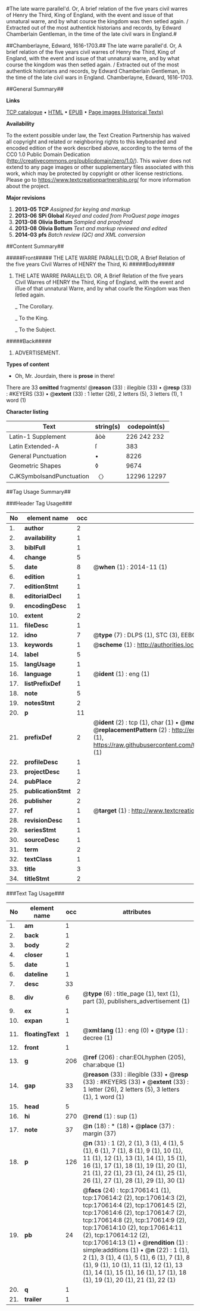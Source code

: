 #The late warre parallel'd. Or, A brief relation of the five years civil warres of Henry the Third, King of England, with the event and issue of that unnatural warre, and by what course the kingdom was then setled again. / Extracted out of the most authentick historians and records, by Edward Chamberlain Gentleman, in the time of the late civil wars in England.#

##Chamberlayne, Edward, 1616-1703.##
The late warre parallel'd. Or, A brief relation of the five years civil warres of Henry the Third, King of England, with the event and issue of that unnatural warre, and by what course the kingdom was then setled again. / Extracted out of the most authentick historians and records, by Edward Chamberlain Gentleman, in the time of the late civil wars in England.
Chamberlayne, Edward, 1616-1703.

##General Summary##

**Links**

[TCP catalogue](http://www.ota.ox.ac.uk/tcp/)  • 
[HTML](http://tei.it.ox.ac.uk/tcp/Texts-HTML/free/A78/A78527.html)  • 
[EPUB](http://tei.it.ox.ac.uk/tcp/Texts-EPUB/free/A78/A78527.epub) • 
[Page images (Historical Texts)](https://historicaltexts.jisc.ac.uk/eebo-99869183e)

**Availability**

To the extent possible under law, the Text Creation Partnership has waived all copyright and related or neighboring rights to this keyboarded and encoded edition of the work described above, according to the terms of the CC0 1.0 Public Domain Dedication (http://creativecommons.org/publicdomain/zero/1.0/). This waiver does not extend to any page images or other supplementary files associated with this work, which may be protected by copyright or other license restrictions. Please go to https://www.textcreationpartnership.org/ for more information about the project.

**Major revisions**

1. __2013-05__ __TCP__ *Assigned for keying and markup*
1. __2013-06__ __SPi Global__ *Keyed and coded from ProQuest page images*
1. __2013-08__ __Olivia Bottum__ *Sampled and proofread*
1. __2013-08__ __Olivia Bottum__ *Text and markup reviewed and edited*
1. __2014-03__ __pfs__ *Batch review (QC) and XML conversion*

##Content Summary##

#####Front#####
THE LATE WARRE PARALLEL'D.OR, A Brief Relation of the five years Civil Warres of HENRY the Third, Ki
#####Body#####

1. THE LATE WARRE PARALLEL'D. OR, A Brief Relation of the five years Civil Warres of HENRY the Third, King of England, with the event and iſſue of that unnatural Warre, and by what courſe the Kingdom was then ſetled again.

    _ The Corollary.

    _ To the King.

    _ To the Subject.

#####Back#####

1. ADVERTISEMENT.

**Types of content**

  * Oh, Mr. Jourdain, there is **prose** in there!

There are 33 **omitted** fragments! 
 @__reason__ (33) : illegible (33)  •  @__resp__ (33) : #KEYERS (33)  •  @__extent__ (33) : 1 letter (26), 2 letters (5), 3 letters (1), 1 word (1)

**Character listing**


|Text|string(s)|codepoint(s)|
|---|---|---|
|Latin-1 Supplement|âòè|226 242 232|
|Latin Extended-A|ſ|383|
|General Punctuation|•|8226|
|Geometric Shapes|◊|9674|
|CJKSymbolsandPunctuation|〈〉|12296 12297|

##Tag Usage Summary##

###Header Tag Usage###

|No|element name|occ|attributes|
|---|---|---|---|
|1.|__author__|2||
|2.|__availability__|1||
|3.|__biblFull__|1||
|4.|__change__|5||
|5.|__date__|8| @__when__ (1) : 2014-11 (1)|
|6.|__edition__|1||
|7.|__editionStmt__|1||
|8.|__editorialDecl__|1||
|9.|__encodingDesc__|1||
|10.|__extent__|2||
|11.|__fileDesc__|1||
|12.|__idno__|7| @__type__ (7) : DLPS (1), STC (3), EEBO-CITATION (1), PROQUEST (1), VID (1)|
|13.|__keywords__|1| @__scheme__ (1) : http://authorities.loc.gov/ (1)|
|14.|__label__|5||
|15.|__langUsage__|1||
|16.|__language__|1| @__ident__ (1) : eng (1)|
|17.|__listPrefixDef__|1||
|18.|__note__|5||
|19.|__notesStmt__|2||
|20.|__p__|11||
|21.|__prefixDef__|2| @__ident__ (2) : tcp (1), char (1)  •  @__matchPattern__ (2) : ([0-9\-]+):([0-9IVX]+) (1), (.+) (1)  •  @__replacementPattern__ (2) : http://eebo.chadwyck.com/downloadtiff?vid=$1&page=$2 (1), https://raw.githubusercontent.com/textcreationpartnership/Texts/master/tcpchars.xml#$1 (1)|
|22.|__profileDesc__|1||
|23.|__projectDesc__|1||
|24.|__pubPlace__|2||
|25.|__publicationStmt__|2||
|26.|__publisher__|2||
|27.|__ref__|1| @__target__ (1) : http://www.textcreationpartnership.org/docs/. (1)|
|28.|__revisionDesc__|1||
|29.|__seriesStmt__|1||
|30.|__sourceDesc__|1||
|31.|__term__|2||
|32.|__textClass__|1||
|33.|__title__|3||
|34.|__titleStmt__|2||


###Text Tag Usage###

|No|element name|occ|attributes|
|---|---|---|---|
|1.|__am__|1||
|2.|__back__|1||
|3.|__body__|2||
|4.|__closer__|1||
|5.|__date__|1||
|6.|__dateline__|1||
|7.|__desc__|33||
|8.|__div__|6| @__type__ (6) : title_page (1), text (1), part (3), publishers_advertisement (1)|
|9.|__ex__|1||
|10.|__expan__|1||
|11.|__floatingText__|1| @__xml:lang__ (1) : eng (0)  •  @__type__ (1) : decree (1)|
|12.|__front__|1||
|13.|__g__|206| @__ref__ (206) : char:EOLhyphen (205), char:abque (1)|
|14.|__gap__|33| @__reason__ (33) : illegible (33)  •  @__resp__ (33) : #KEYERS (33)  •  @__extent__ (33) : 1 letter (26), 2 letters (5), 3 letters (1), 1 word (1)|
|15.|__head__|5||
|16.|__hi__|270| @__rend__ (1) : sup (1)|
|17.|__note__|37| @__n__ (18) : * (18)  •  @__place__ (37) : margin (37)|
|18.|__p__|126| @__n__ (31) : 1 (2), 2 (1), 3 (1), 4 (1), 5 (1), 6 (1), 7 (1), 8 (1), 9 (1), 10 (1), 11 (1), 12 (1), 13 (1), 14 (1), 15 (1), 16 (1), 17 (1), 18 (1), 19 (1), 20 (1), 21 (1), 22 (1), 23 (1), 24 (1), 25 (1), 26 (1), 27 (1), 28 (1), 29 (1), 30 (1)|
|19.|__pb__|24| @__facs__ (24) : tcp:170614:1 (1), tcp:170614:2 (2), tcp:170614:3 (2), tcp:170614:4 (2), tcp:170614:5 (2), tcp:170614:6 (2), tcp:170614:7 (2), tcp:170614:8 (2), tcp:170614:9 (2), tcp:170614:10 (2), tcp:170614:11 (2), tcp:170614:12 (2), tcp:170614:13 (1)  •  @__rendition__ (1) : simple:additions (1)  •  @__n__ (22) : 1 (1), 2 (1), 3 (1), 4 (1), 5 (1), 6 (1), 7 (1), 8 (1), 9 (1), 10 (1), 11 (1), 12 (1), 13 (1), 14 (1), 15 (1), 16 (1), 17 (1), 18 (1), 19 (1), 20 (1), 21 (1), 22 (1)|
|20.|__q__|1||
|21.|__trailer__|1||
